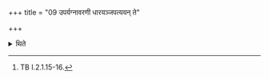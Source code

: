 +++
title = "09 उपर्यग्नावरणी धारयञ्जपत्ययन् ते"

+++

<details><summary>थिते</summary>

9. Holding the churning-sticks on the fire he mutters ayaṁ te yonir r̥tviyaḥ...[^1]  


[^1]: TB I.2.1.15-16.
</details>
